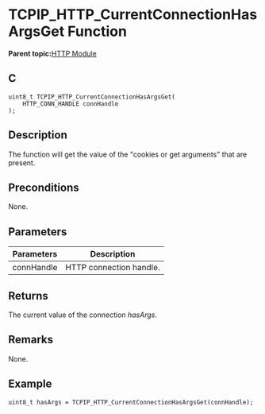 # TCPIP\_HTTP\_CurrentConnectionHasArgsGet Function

**Parent topic:**[HTTP Module](GUID-25A4CF50-2F8F-47E7-A90C-ABFA52814459.md)

## C

```
uint8_t TCPIP_HTTP_CurrentConnectionHasArgsGet(
    HTTP_CONN_HANDLE connHandle
);
```

## Description

The function will get the value of the "cookies or get arguments" that are present.

## Preconditions

None.

## Parameters

|Parameters|Description|
|----------|-----------|
|connHandle|HTTP connection handle.|

## Returns

The current value of the connection *hasArgs*.

## Remarks

None.

## Example

```
uint8_t hasArgs = TCPIP_HTTP_CurrentConnectionHasArgsGet(connHandle);
```

